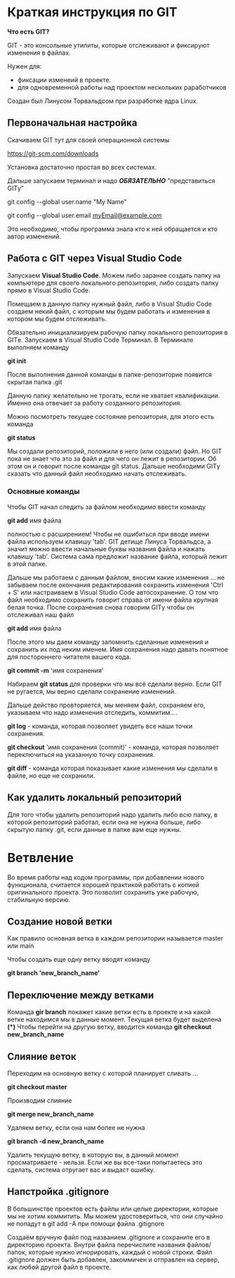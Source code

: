 # Краткая инструкция по GIT

**Что есть GIT?**

GIT - это консольные утилиты, которые отслеживают и фиксируют изменения в файлах.

Нужен для:
* фиксации изменеий в проекте.
* для одновременной работы над проектом нескольких раработчиков

Создан был Линусом Торвальдсом при разработке ядра Linux.

## Первоначальная настройка

Скачиваем GIT тут для своей операционной системы

https://git-scm.com/downloads

Установка достаточно простая во всех системах.

Дальше запускаем терминал и надо **_ОБЯЗАТЕЛЬНО_** "представиться GITу"

git config --global user.name "My Name"

git config --global user.email myEmail@example.com

Это необходимо, чтобы программа знала кто к ней обращается и кто автор изменений.

## Работа с GIT через Visual Studio Code

Запускаем **Visual Studio Code**. Можем либо заранее создать папку на компьютере для своего локального репозитория, либо создать папку прямо в Visual Studio Code.


Помещаем в данную папку нужный файл, либо в Visual Studio Code создаем некий файл, с которым мы будем работать и изменения в котором мы будем отслеживать.


Обязательно инициализируем рабочую папку локального репозитория в GITе. Запускаем в Visual Studio Code Терминал. В Терминале выполняем команду

**git init**

После выполнения данной команды в папке-репозиторие появится скрытая папка .git

Данную папку желательно не трогать, если не хватает квалификации. Именно она отвечает за работу созданного репозитория.

Можно посмотреть текущее состояние репозитория, для этого есть команда

**git status**

Мы создали репозиторий, положили в него (или создали) файл. Но GIT пока не знает что это за файл и для чего он лежит в репозитории. Об этом он и говорит после команды git status. Дальше необходими GITу сказать что данный файл необходимо начать отслеживать.


### Основные команды

Чтобы GIT начал следить за файлом необходимо ввести команду

**git add** имя файла

полностью с расширением! Чтобы не ошибиться при вводе имени файла используем клавишу 'tab'. GIT детище Линуса Торвальдса, а значит можно ввести начальные буквы названия файла и нажать клавишу 'tab'. Система сама предложит название файла, который лежит в этой папке.

Дальше мы работаем с данным файлом, вносим какие изменения ... не забываем после окончания редактирования сохранить изменения 'Ctrl + S' или настраиваем в Visual Studio Code автосохранение. О том что файл необходимо сохранить говорит справа от имени файла крупная белая точка.
После сохранения снова говорим GITу чтобы он отслеживал наш файл 

**git add** имя файла

После этого мы даем команду запомнить сделанные изменения и сохранить их под неким именем. Имя сохранения надо давать понятное для постороннего читателя вашего кода.

**git commit -m** 'имя сохранения'

Набираем **git status** для проверки что мы всё сделали верно. Если GIT не ругается, мы верно сделали сохранение изменений.

Дальше действо провторяется, мы меняем файл, сохраняем его, указываем что надо изменения отследить, коммитим....

**git log** - команда, которая позволяет увидеть все наши точки сохранения.

**git checkout** 'имя сохранения (commit)' - команда, которая позволяет переключиться на указанную точку сохранения.

**git diff** - команда которая показывает какие изменения мы сделали в файле, но еще не сохранили.


## Как удалить локальный репозиторий 

Для того чтобы удалить репозиторий надо удалить либо всю папку, в которой репозиторий работал, если она не нужна больше, либо скрытую папку .git, если данные в папке вам еще нужны.

# Ветвление

Во время работы над кодом программы, при добавлении нового функционала, считается хорошей практикой работать с копией оригинального проекта. Это позволит сохранить уже рабочую, стабильную версию.

## Создание новой ветки

Как правило основная ветка в каждом репозитории называется master или main

Чтобы создать еще одну ветку вводят команду

**git branch 'new_branch_name'**

## Переключение между ветками

Команда **gir branch** покажет какие ветки есть в проекте и на какой ветке находимся мы в данные момент. Текущая ветка будет выделена **(*)**
Чтобы перейти на другую ветку, вводится команда
**git checkout new_branch_name**

## Слияние веток

Переходим на основную ветку с которой планирует сливать ...

**git checkout master**

Производим слияние

**git merge new_branch_name**

Удаляем ветку, если она нам более не нужна

**git branch -d new_branch_name**

Удалить текущую ветку, в которую вы, в данный момент просматриваете - нельзя. Если же вы все-таки попытаетесь это сделать, система отругает вас и выдаст ошибку.

## Напстройка .gitignore

В большинстве проектов есть файлы или целые директории, которые мы не хотим коммитить. Мы можем удостовериться, что они случайно не попадут в git add -A при помощи файла .gitignore

Создаём вручную файл под названием .gitignore и сохраните его в директорию проекта.
Внутри файла перечислите названия файлов/папок, которые нужно игнорировать, каждый с новой строки.
Файл .gitignore должен быть добавлен, закоммичен и отправлен на сервер, как любой другой файл в проекте.
